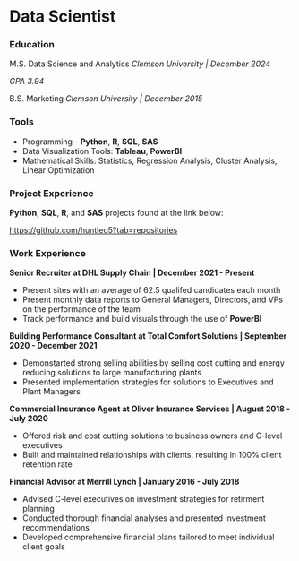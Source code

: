 # Data Scientist

### Education
M.S. Data Science and Analytics
*Clemson University | December 2024*

*GPA 3.94*

B.S. Marketing
*Clemson University | December 2015*

### Tools
* Programming - **Python**, **R**, **SQL**, **SAS**
* Data Visualization Tools: **Tableau**, **PowerBI**
* Mathematical Skills: Statistics, Regression Analysis, Cluster Analysis, Linear Optimization

### Project Experience
**Python**, **SQL**, **R**, and **SAS** projects found at the link below:

https://github.com/huntleo5?tab=repositories

### Work Experience                                                                           
**Senior Recruiter at DHL Supply Chain                   |                    December 2021 - Present**
* Present sites with an average of 62.5 qualifed candidates each month
* Present monthly data reports to General Managers, Directors, and VPs on the performance of the team
* Track performance and build visuals through the use of **PowerBI**

**Building Performance Consultant at Total Comfort Solutions        |         September 2020 - December 2021**
* Demonstarted strong selling abilities by selling cost cutting and energy reducing solutions to large manufacturing plants
* Presented implementation strategies for solutions to Executives and Plant Managers

**Commercial Insurance Agent at Oliver Insurance Services        |            August 2018 - July 2020**
* Offered risk and cost cutting solutions to business owners and C-level executives
* Built and maintained relationships with clients, resulting in 100% client retention rate

**Financial Advisor at Merrill Lynch                    |                     January 2016 - July 2018**
* Advised C-level executives on investment strategies for retirment planning
* Conducted thorough financial analyses and presented investment recommendations
* Developed comprehensive financial plans tailored to meet individual client goals


